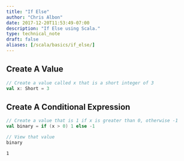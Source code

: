 ```yaml
---
title: "If Else"
author: "Chris Albon"
date: 2017-12-20T11:53:49-07:00
description: "If Else using Scala."
type: technical_note
draft: false
aliases: [/scala/basics/if_else/]
---
```

## Create A Value


```scala
// Create a value called x that is a short integer of 3
val x: Short = 3
```

## Create A Conditional Expression


```scala
// Create a value that is 1 if x is greater than 0, otherwise -1
val binary = if (x > 0) 1 else -1

// View that value
binary
```




    1


